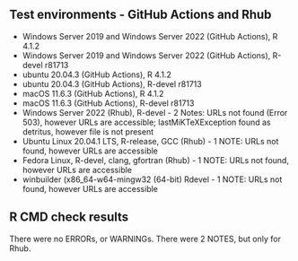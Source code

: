 ## Test environments - GitHub Actions and Rhub
* Windows Server 2019 and Windows Server 2022 (GitHub Actions), R 4.1.2
* Windows Server 2019 and Windows Server 2022 (GitHub Actions), R-devel r81713
* ubuntu 20.04.3 (GitHub Actions), R 4.1.2
* ubuntu 20.04.3 (GitHub Actions), R-devel r81713
* macOS 11.6.3 (GitHub Actions), R 4.1.2
* macOS 11.6.3 (GitHub Actions), R-devel r81713
* Windows Server 2022 (Rhub), R-devel - 2 Notes: URLs not found (Error 503), however URLs are accessible; lastMiKTeXException found as detritus, however file is not present
* Ubuntu Linux 20.04.1 LTS, R-release, GCC (Rhub) - 1 NOTE: URLs not found, however URLs are accessible
* Fedora Linux, R-devel, clang, gfortran (Rhub) - 1 NOTE: URLs not found, however URLs are accessible
* winbuilder (x86_64-w64-mingw32 (64-bit) Rdevel - 1 NOTE: URLs not found, however URLs are accessible

## R CMD check results
There were no ERRORs, or WARNINGs. 
There were 2 NOTES, but only for Rhub.
